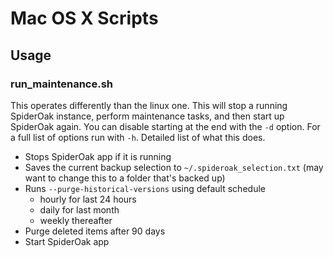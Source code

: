 # Mac OS X Scripts

## Usage

### run_maintenance.sh

This operates differently than the linux one.  This will stop a running SpiderOak instance, perform maintenance tasks, and then start up SpiderOak again.  You can disable starting at the end with the `-d` option.  For a full list of options run with `-h`.  Detailed list of what this does.

- Stops SpiderOak app if it is running
- Saves the current backup selection to `~/.spideroak_selection.txt` (may want to change this to a folder that's backed up)
- Runs `--purge-historical-versions` using default schedule
    - hourly for last 24 hours
    - daily for last month
    - weekly thereafter
- Purge deleted items after 90 days
- Start SpiderOak app
